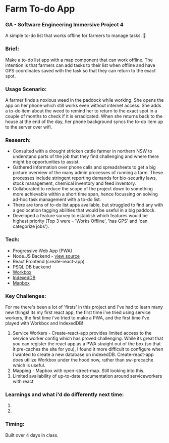# Farm To-do App
### GA - Software Engineering Immersive Project 4

A simple to-do list that works offline for farmers to manage tasks. 🚜

### Brief:
Make a to-do list app with a map component that can work offline. The intention is that farmers can add tasks to their list when offline and have GPS coordinates saved with the task so that they can return to the exact spot.


### Usage Scenario:
 A farmer finds a noxious weed in the paddock while working. She opens the app on her phone which still works even without internet access. She adds a to-do item about the weed to remind her to return to the exact spot in a couple of months to check if it is erradicated. When she returns back to the house at the end of the day, her phone background syncs the to-do item up to the server over wifi.


### Research:
- Consulted with a drought stricken cattle farmer in northern NSW to understand parts of the job that they find challenging and where there might be opportunities to assist.
- Gathered information over phone calls and spreadsheets to get a big picture overview of the many admin processes of running a farm. These processes include stringent reporting demands for bio-security laws, stock management, chemical inventory and feed inventory.
- Collaborated to reduce the scope of the project down to something more achievable within a short time span, hence focussing on solving ad-hoc task management with a to-do list.
- There are tons of to-do list apps available, but struggled to find any with a geolocation tagging abilities that would be useful in a big paddock.
- Developed a feature survey to establish which features would be highest priority (Top 3 were - 'Works Offline', 'has GPS' and 'can  categorize jobs').

### Tech:
- Progressive Web App (PWA)
- Node.JS Backend - [view source](https://github.com/oldermcdonald/farmapp-backend)
- React Frontend (create-react-app)
- PSQL DB backend
- [Workbox](https://developers.google.com/web/tools/workbox/ "Workbox")
- [IndexedDB](https://developer.mozilla.org/en-US/docs/Web/API/IndexedDB_API "IndexedDb")
- [Mapbox](https://www.mapbox.com/ "Mapbox")


### Key Challenges:
For me there's been a lot of 'firsts' in this project and I've had to learn many new things! Its my first react app, the first time i've tried using service workers, the first time i've tried to make a PWA, and the first time i've played with Workbox and IndexedDB!
 1. Service Workers - Create-react-app provides limited access to the service worker config which has proved challenging. While its great that you can register the react app as a PWA straight out of the box (so that it pre-caches the site for you), I found it more difficult to configure when I wanted to create a new database on indexedDB. Create-react-app does utilize Workbox under the hood now, rather than sw-precache which is useful.
 2. Mapping - Mapbox with open-street-map. Still looking into this.
 3. Limited availability of up-to-date documentation around serviceworkers with react

### Learnings and what i'd do differently next time:
1. 
2. 


### Timing:
Built over 4 days in class.
